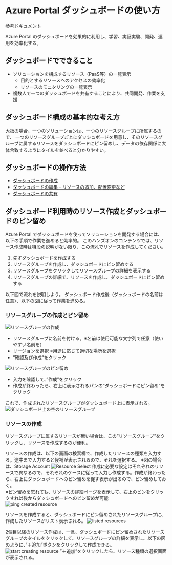 # Azure Portal ダッシュボードの使い方 
[参考ドキュメント](https://docs.microsoft.com/ja-jp/azure/azure-portal/azure-portal-dashboards) 

Azure Portal のダッシュボードを効果的に利用し、学習、実証実験、開発、運用を効率化する。 
## ダッシュボードでできること  
- ソリューションを構成するリソース（PaaS等）の一覧表示 
  - 目的とするリソースへのアクセスの効率化 
  - リソースのモニタリングの一覧表示 
- 複数人で一つのダッシュボードを共有することにより、共同開発、作業を支援 

## ダッシュボード構成の基本的な考え方 
大抵の場合、一つのソリューションは、一つのリソースグループに所属するので、 
一つのリソースグループごとにダッシュボードを用意し、そのリソースグループに属するリソースをダッシュボードにピン留めし、データの依存関係に大体合致するようにタイルを並べると分かりやすい。 

## ダッシュボードの操作方法 
- [ダッシュボードの作成](https://docs.microsoft.com/ja-jp/azure/azure-portal/azure-portal-dashboards#create-a-new-dashboard) 
- [ダッシュボードの編集 - リソースの追加、配置変更など](https://docs.microsoft.com/ja-jp/azure/azure-portal/azure-portal-dashboards#edit-a-dashboard) 
- [ダッシュボードの共有](https://docs.microsoft.com/ja-jp/azure/azure-portal/azure-portal-dashboards#edit-a-dashboard) 

## ダッシュボード利用時のリソース作成とダッシュボードのピン留め 
Azure Portal でダッシュボードを使ってソリューションを開発する場合には、以下の手順で作業を進めると効率的。 
このハンズオンのコンテンツでは、リソース作成時は特段の説明がない限り、この流れでリソースを作成してください。 
1. 先ずダッシュボードを作成する 
2. リソースグループを作成し、ダッシュボードにピン留めする 
3. リソースグループをクリックしてリソースグループの詳細を表示する 
4. リソースグループの詳細で、リソースを作成し、ダッシュボードにピン留めする 

以下図で流れを説明しよう。 
ダッシュボード作成後（ダッシュボードの名前は任意）、以下の図に従って作業を進める。

### リソースグループの作成とピン留め 
![リソースグループの作成](images/create-resource-on-dashboard.png) 
- リソースグループに名前を付ける。※名前は使用可能な文字列で任意（使いやすい名前を） 
- リージョンを選択 ※用途に応じて適切な場所を選択 
- ”確認及び作成”をクリック 

![リソースグループのピン留め](images/pin-resource-group-on-dashboard.png) 
- 入力を確認して、”作成”をクリック 
- 作成が終わったら、右上に表示されるパンの”ダッシュボードにピン留め”をクリック 

これで、作成されたリソースグループがダッシュボード上に表示される。 
![ダッシュボード上の空のリソースグループ](images/resource-group-on-dashboard-first.png) 

### リソースの作成 
リソースグループに属するリソースが無い場合は、この”リソースグループ”をクリックし、リソースを作成するのが便利。 

リソースの作成は、以下の画面の検索欄で、作成したリソースの種類を入力する。途中まで入力すると候補が表示されるので、それを選択する。 
※図の場合は、Storage Account 
![Resource Select](images/create-resource-select.png) 
作成に必要な設定はそれぞれのリソースで異なるので、それぞれのケースに従って入力し作成する。作成が終わったら、右上にダッシュボードへのピン留めを促す表示が出るので、ピン留めしておく。  
※ピン留めを忘れても、リソースの詳細ページを表示して、右上のピンをクリックすれば後からダッシュボードへのピン留めが可能  
![ping created resource](images/pin-created-resource.png)  

リソースを作成すると、ダッシュボードにピン留めされたリソースグループに、作成したリソースがリスト表示される。 
![listed resources](images/listed-resources-in-dashboard.png) 

2個目以降のリソース作成は、一旦、ダッシュボードにピン留めされたリソースグループのタイルをクリックして、リソースグループの詳細を表示し、以下の図のように、”＋追加”ボタンをクリックして作成できる。 
![start creating resource](images/start-creating-resource-from-resource-group-detail.png) 
”＋追加”をクリックしたら、リソース種類の選択画面が表示される。 
